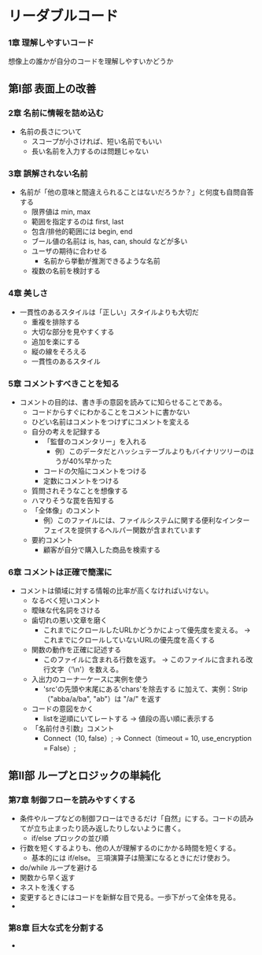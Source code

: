 # リーダブルコード

### 1章 理解しやすいコード 

想像上の誰かが自分のコードを理解しやすいかどうか

## 第Ⅰ部 表面上の改善

### 2章 名前に情報を詰め込む

* 名前の長さについて
    * スコープが小さければ、短い名前でもいい
    * 長い名前を入力するのは問題じゃない

### 3章 誤解されない名前

* 名前が「他の意味と間違えられることはないだろうか？」と何度も自問自答する
    * 限界値は min, max
    * 範囲を指定するのは first, last
    * 包含/排他的範囲には begin, end
    * ブール値の名前は is, has, can, should などが多い
    * ユーザの期待に合わせる
        * 名前から挙動が推測できるような名前
    * 複数の名前を検討する
        

### 4章 美しさ
* 一貫性のあるスタイルは「正しい」スタイルよりも大切だ
    * 重複を排除する
    * 大切な部分を見やすくする
    * 追加を楽にする
    * 縦の線をそろえる
    * 一貫性のあるスタイル

### 5章 コメントすべきことを知る
* コメントの目的は、書き手の意図を読みてに知らせることである。
    * コードからすぐにわかることをコメントに書かない
    * ひどい名前はコメントをつけずにコメントを変える
    * 自分の考えを記録する
        * 「監督のコメンタリー」を入れる
            * 例）このデータだとハッシュテーブルよりもバイナリツリーのほうが40%早かった
        * コードの欠陥にコメントをつける
        * 定数にコメントをつける
    * 質問されそうなことを想像する
    * ハマりそうな罠を告知する
    * 「全体像」のコメント
        * 例）このファイルには、ファイルシステムに関する便利なインターフェイスを提供するヘルパー関数が含まれています
    * 要約コメント
        * 顧客が自分で購入した商品を検索する
    
### 6章 コメントは正確で簡潔に
* コメントは領域に対する情報の比率が高くなければいけない。
    * なるべく短いコメント
    * 曖昧な代名詞をさける
    * 歯切れの悪い文章を磨く
        * これまでにクロールしたURLかどうかによって優先度を変える。 → これまでにクロールしていないURLの優先度を高くする
    * 関数の動作を正確に記述する
        * このファイルに含まれる行数を返す。 → このファイルに含まれる改行文字（'\n'）を数える。
    * 入出力のコーナーケースに実例を使う
        * 'src'の先頭や末尾にある'chars'を除去する に加えて、実例：Strip（"abba/a/ba", "ab"）は "/a/" を返す
    * コードの意図をかく
        * listを逆順にいてレートする → 値段の高い順に表示する
    * 「名前付き引数」コメント
        * Connect（10, false）; → Connect（timeout = 10, use_encryption = False）;

## 第Ⅱ部 ループとロジックの単純化

### 第7章 制御フローを読みやすくする
* 条件やループなどの制御フローはできるだけ「自然」にする。コードの読みてが立ち止まったり読み返したりしないように書く。
    * if/else プロックの並び順
* 行数を短くするよりも、他の人が理解するのにかかる時間を短くする。
    * 基本的には if/else。 三項演算子は簡潔になるときにだけ使おう。
* do/while ループを避ける
* 関数から早く返す
* ネストを浅くする
* 変更するときにはコードを新鮮な目で見る。一歩下がって全体を見る。
* 

### 第8章 巨大な式を分割する
* 